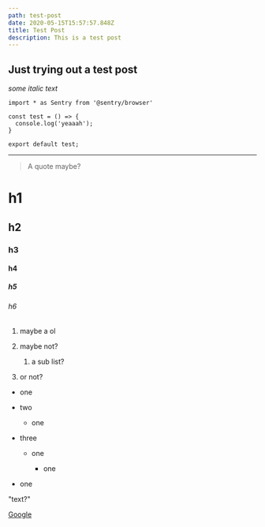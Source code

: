 ```yaml
---
path: test-post
date: 2020-05-15T15:57:57.848Z
title: Test Post
description: This is a test post
---
```

## Just trying out a test post

*some italic text*

```
import * as Sentry from '@sentry/browser'

const test = () => {
  console.log('yeaaah');
}

export default test;
```

- - -

> A quote maybe?

# h1

## h2

### h3

#### h4

##### h5

###### h6

1. maybe a ol
2. maybe not?

   1. a sub list?
3. or not?

* one
* two

  * one
* three

  * one 

    * one
* one

"text?"

[Google](https://google.co.uk)